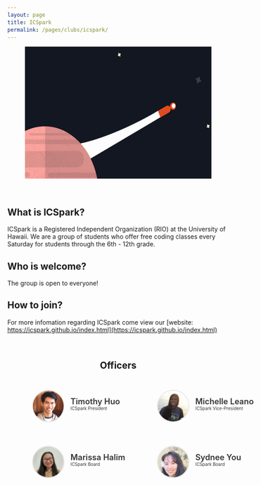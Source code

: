 ```yaml
---
layout: page
title: ICSpark
permalink: /pages/clubs/icspark/
---
```


<center>
	<figure class="full">
	  <img height="300px" src="/assets/img/logos/icspark.PNG" title="ICSpark Logo" alt="ICSpark Logo">
	</figure>
</center>
<br>

## What is ICSpark?
ICSpark is a Registered Independent Organization (RIO) at the University of Hawaii. We are a group of students who offer free coding classes every Saturday for students through the 6th - 12th grade.

## Who is welcome?
The group is open to everyone!

## How to join?
For more infomation regarding ICSpark come view our [website: https://icspark.github.io/index.html](https://icspark.github.io/index.html)

<br>

<center>
	<h2>Officers</h2>
</center>

<style>
	#officers-container {
		width: 130%;
		max-width: 900px;
		padding: 0 20px;
		box-sizing: border-box;
		margin: auto;
		text-align: center;
	}	
	#officers-container .officer {
		width: 280px;
		height: 100px;
		display: inline-block;
		color: #333;
		text-align: left;
		transition: transform .1s;
	}
	#officers-container .officer img {
		margin: 25px 10px;
		height: 70px;
		width: 70px;
		border: 2px solid #eaeaea;
		display: inline-block;
		border-radius: 50%;
	}
	#officers-container .officer .info {
		display: inline-block;
		vertical-align: top;
		width: 180px;
	}
	#officers-container .officer .info h2 {
		margin: 0;
		padding: 0;
		margin-top: 35px;
		font-weight: 600;
		display: inline-block;
		font-size: 1.3em;
		line-height: 1.8em;
		/* Font-Family Missing */
	}
	#officers-container .officer .info p {
		display: inline-block;
	 	/* Font-Family Missing */
	 	margin: 0;
	 	margin-top: -5px;
	 	font-size: .7em;
	 	vertical-align: top;
	}
</style>

<div id="officers-container">
	<div class="officer">
		<img src="/assets/img/officers/tim.png" alt="Timothy Huo">
		<div class="info">
			<h2>Timothy Huo</h2>
			<br/>
			<p>ICSpark President</p>
		</div>
	</div>
	<div class="officer">
		<img src="/assets/img/officers/michelle.png" alt="Michelle Leano">
		<div class="info">
			<h2>Michelle Leano</h2>
			<br>
			<p>ICSpark Vice-President</p>
		</div>
    </div>
		<div class="officer">
  		 <img src="/assets/img/officers/marissa.png" alt="Marissa Halim">
  		<div class="info">
  			<h2>Marissa Halim</h2>
  			<br>
  			<p>ICSpark Board</p>
  		</div>  
  </div>
		<div class="officer">
  		 <img src="/assets/img/officers/sydnee.png" alt="Sydnee You">
  		<div class="info">
  			<h2>Sydnee You</h2>
  			<br>
  			<p>ICSpark Board</p>
  		</div>
   </div>
</div>
